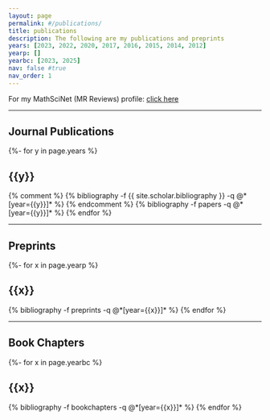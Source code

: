 ```yaml
---
layout: page
permalink: #/publications/
title: publications
description: The following are my publications and preprints
years: [2023, 2022, 2020, 2017, 2016, 2015, 2014, 2012]
yearp: []
yearbc: [2023, 2025]
nav: false #true
nav_order: 1
---
```

For my MathSciNet (MR Reviews) profile: [click here](https://mathscinet.ams.org/mathscinet/author?authorId=1016163)

-------------------------------------------------------------------------------------------------------------------

## Journal Publications
<!-- _pages/publications.md -->
<div class="publications">

{%- for y in page.years %}
  <h2 class="year">{{y}}</h2>
  {% comment %}
  {% bibliography -f {{ site.scholar.bibliography }} -q @*[year={{y}}]* %}
  {% endcomment %}
  {% bibliography -f papers -q @*[year={{y}}]* %}
{% endfor %}

</div>

-------------------------------------------------------------------------------------------------------------------

## Preprints
<div class="publications">

{%- for x in page.yearp %}
  <h2 class="year">{{x}}</h2>
  {% bibliography -f preprints -q @*[year={{x}}]* %}
{% endfor %}

</div>

-------------------------------------------------------------------------------------------------------------------

## Book Chapters
<div class="publications">

{%- for x in page.yearbc %}
  <h2 class="year">{{x}}</h2>
  {% bibliography -f bookchapters -q @*[year={{x}}]* %}
{% endfor %}

</div>
